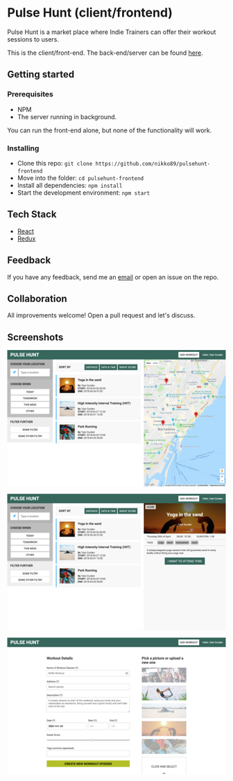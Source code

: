 # Pulse Hunt (client/frontend)

Pulse Hunt is a market place where Indie Trainers can offer their workout sessions to users.

This is the client/front-end. The back-end/server can be found [here](https://github.com/Tezenn/pulsehunt-backend).

## Getting started

### Prerequisites
* NPM
* The server running in background.

You can run the front-end alone, but none of the functionality will work.

### Installing
* Clone this repo: `git clone https://github.com/nikko89/pulsehunt-frontend`
* Move into the folder: `cd pulsehunt-frontend`
* Install all dependencies: `npm install`
* Start the development environment: `npm start` 

## Tech Stack
* [React](https://reactjs.org/)
* [Redux](https://redux.js.org/)


## Feedback
If you have any feedback, send me an [email](mailto:christofer.herlin@gmail.com) or open an issue on the repo.

## Collaboration
All improvements welcome! Open a pull request and let's discuss.
## Screenshots

![Front Page](./assets/frontpage.png "Front Page")

![Workout Details Page](./assets/workout-details.png "Workout details")

![Add Workout Page](./assets/add-workout.png "Add Workout Page")

